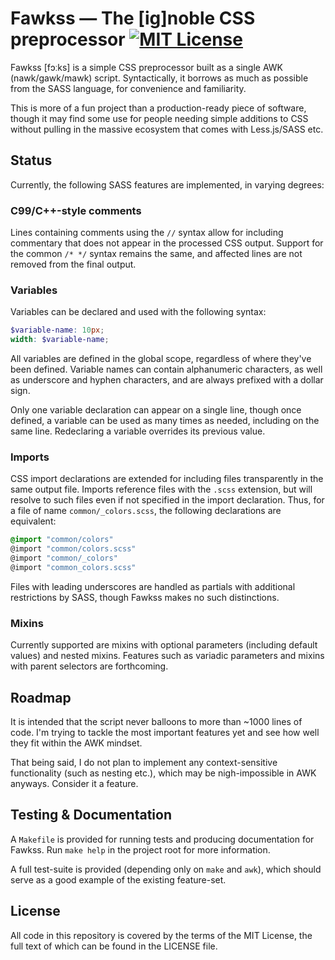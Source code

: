 # Fawkss — The [ig]noble CSS preprocessor [![MIT License][license-svg]][license-url]

Fawkss [fɔːks] is a simple CSS preprocessor built as a single AWK (nawk/gawk/mawk) script. Syntactically, it borrows as much as possible from the SASS language, for convenience and familiarity.

This is more of a fun project than a production-ready piece of software, though it may find some use for people needing simple additions to CSS without pulling in the massive ecosystem that comes with Less.js/SASS etc.

## Status

Currently, the following SASS features are implemented, in varying degrees:

### C99/C++-style comments

Lines containing comments using the `//` syntax allow for including commentary that does not appear in the processed CSS output. Support for the common `/* */` syntax remains the same, and affected lines are not removed from the final output.

### Variables

Variables can be declared and used with the following syntax:

```scss
$variable-name: 10px;
width: $variable-name;
```

All variables are defined in the global scope, regardless of where they've been defined. Variable names can contain alphanumeric characters, as well as underscore and hyphen characters, and are always prefixed with a dollar sign.

Only one variable declaration can appear on a single line, though once defined, a variable can be used as many times as needed, including on the same line. Redeclaring a variable overrides its previous value.


### Imports

CSS import declarations are extended for including files transparently in the same output file. Imports reference files with the `.scss` extension, but will resolve to such files even if not specified in the import declaration. Thus, for a file of name `common/_colors.scss`, the following declarations are equivalent:

```scss
@import "common/colors"
@import "common/colors.scss"
@import "common/_colors"
@import "common_colors.scss"
```

Files with leading underscores are handled as partials with additional restrictions by SASS, though Fawkss makes no such distinctions.

### Mixins

Currently supported are mixins with optional parameters (including default values) and nested mixins. Features such as variadic parameters and mixins with parent selectors are forthcoming.

## Roadmap

It is intended that the script never balloons to more than ~1000 lines of code. I'm trying to tackle the most important features yet and see how well they fit within the AWK mindset.

That being said, I do not plan to implement any context-sensitive functionality (such as nesting etc.), which may be nigh-impossible in AWK anyways. Consider it a feature.

## Testing & Documentation

A `Makefile` is provided for running tests and producing documentation for Fawkss. Run `make help` in the project root for more information.

A full test-suite is provided (depending only on `make` and `awk`), which should serve as a good example of the existing feature-set.

## License

All code in this repository is covered by the terms of the MIT License, the full text of which can be found in the LICENSE file.

[license-url]: https://github.com/deuill/go-php/blob/master/LICENSE
[license-svg]: https://img.shields.io/badge/license-MIT-blue.svg
